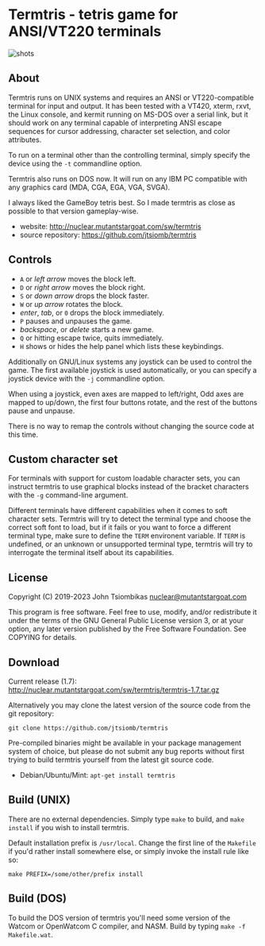 Termtris - tetris game for ANSI/VT220 terminals
===============================================

![shots](http://nuclear.mutantstargoat.com/sw/termtris/img/termtris-banner.png)

About
-----
Termtris runs on UNIX systems and requires an ANSI or VT220-compatible terminal
for input and output. It has been tested with a VT420, xterm, rxvt, the Linux
console, and kermit running on MS-DOS over a serial link, but it should work on
any terminal capable of interpreting ANSI escape sequences for cursor
addressing, character set selection, and color attributes.

To run on a terminal other than the controlling terminal, simply specify the
device using the `-t` commandline option.

Termtris also runs on DOS now. It will run on any IBM PC compatible with any
graphics card (MDA, CGA, EGA, VGA, SVGA).

I always liked the GameBoy tetris best. So I made termtris as close as possible
to that version gameplay-wise.

  - website: http://nuclear.mutantstargoat.com/sw/termtris
  - source repository: https://github.com/jtsiomb/termtris


Controls
--------
  - `A` or *left arrow* moves the block left.
  - `D` or *right arrow* moves the block right.
  - `S` or *down arrow* drops the block faster.
  - `W` or *up arrow* rotates the block.
  - *enter*, *tab*, or `0` drops the block immediately.
  - `P` pauses and unpauses the game.
  - *backspace*, or *delete* starts a new game.
  - `Q` or hitting escape twice, quits immediately.
  - `H` shows or hides the help panel which lists these keybindings.

Additionally on GNU/Linux systems any joystick can be used to control the game.
The first available joystick is used automatically, or you can specify a
joystick device with the `-j` commandline option.

When using a joystick, even axes are mapped to left/right, Odd axes are mapped
to up/down, the first four buttons rotate, and the rest of the buttons pause
and unpause.

There is no way to remap the controls without changing the source code at this
time.


Custom character set
--------------------
For terminals with support for custom loadable character sets, you can instruct
termtris to use graphical blocks instead of the bracket characters with the `-g`
command-line argument.

Different terminals have different capabilities when it comes to soft character
sets. Termtris will try to detect the terminal type and choose the correct soft
font to load, but if it fails or you want to force a different terminal type,
make sure to define the `TERM` environent variable. If `TERM` is undefined, or
an unknown or unsupported terminal type, termtris will try to interrogate the
terminal itself about its capabilities.


License
-------
Copyright (C) 2019-2023 John Tsiombikas <nuclear@mutantstargoat.com>

This program is free software. Feel free to use, modify, and/or redistribute it
under the terms of the GNU General Public License version 3, or at your option,
any later version published by the Free Software Foundation. See COPYING for
details.


Download
--------
Current release (1.7): http://nuclear.mutantstargoat.com/sw/termtris/termtris-1.7.tar.gz

Alternatively you may clone the latest version of the source code from the git
repository:

    git clone https://github.com/jtsiomb/termtris

Pre-compiled binaries might be available in your package management system of
choice, but please do not submit any bug reports without first trying to build
termtris yourself from the latest git source code.
  - Debian/Ubuntu/Mint: `apt-get install termtris`


Build (UNIX)
------------
There are no external dependencies. Simply type `make` to build, and `make
install` if you wish to install termtris.

Default installation prefix is `/usr/local`. Change the first line of the
`Makefile` if you'd rather install somewhere else, or simply invoke the install
rule like so:

    make PREFIX=/some/other/prefix install


Build (DOS)
-----------
To build the DOS version of termtris you'll need some version of the Watcom or
OpenWatcom C compiler, and NASM. Build by typing `make -f Makefile.wat`.
